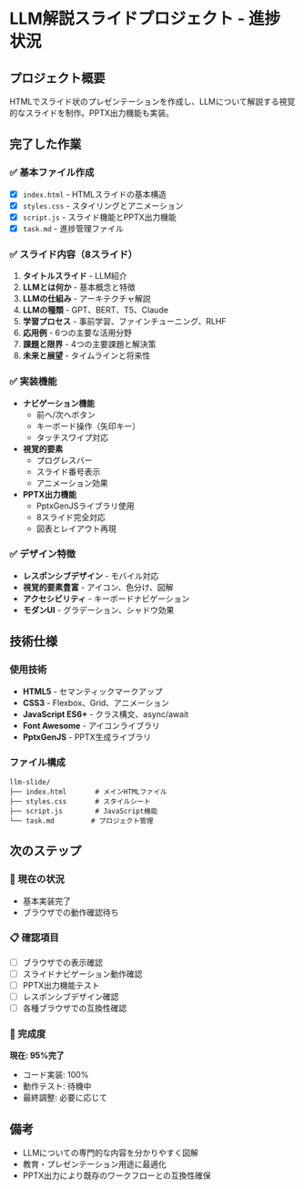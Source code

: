 # LLM解説スライドプロジェクト - 進捗状況

## プロジェクト概要
HTMLでスライド状のプレゼンテーションを作成し、LLMについて解説する視覚的なスライドを制作。PPTX出力機能も実装。

## 完了した作業

### ✅ 基本ファイル作成
- [x] `index.html` - HTMLスライドの基本構造
- [x] `styles.css` - スタイリングとアニメーション
- [x] `script.js` - スライド機能とPPTX出力機能
- [x] `task.md` - 進捗管理ファイル

### ✅ スライド内容（8スライド）
1. **タイトルスライド** - LLM紹介
2. **LLMとは何か** - 基本概念と特徴
3. **LLMの仕組み** - アーキテクチャ解説
4. **LLMの種類** - GPT、BERT、T5、Claude
5. **学習プロセス** - 事前学習、ファインチューニング、RLHF
6. **応用例** - 6つの主要な活用分野
7. **課題と限界** - 4つの主要課題と解決策
8. **未来と展望** - タイムラインと将来性

### ✅ 実装機能
- **ナビゲーション機能**
  - 前へ/次へボタン
  - キーボード操作（矢印キー）
  - タッチスワイプ対応
- **視覚的要素**
  - プログレスバー
  - スライド番号表示
  - アニメーション効果
- **PPTX出力機能**
  - PptxGenJSライブラリ使用
  - 8スライド完全対応
  - 図表とレイアウト再現

### ✅ デザイン特徴
- **レスポンシブデザイン** - モバイル対応
- **視覚的要素豊富** - アイコン、色分け、図解
- **アクセシビリティ** - キーボードナビゲーション
- **モダンUI** - グラデーション、シャドウ効果

## 技術仕様

### 使用技術
- **HTML5** - セマンティックマークアップ
- **CSS3** - Flexbox、Grid、アニメーション
- **JavaScript ES6+** - クラス構文、async/await
- **Font Awesome** - アイコンライブラリ
- **PptxGenJS** - PPTX生成ライブラリ

### ファイル構成
```
llm-slide/
├── index.html       # メインHTMLファイル
├── styles.css       # スタイルシート
├── script.js        # JavaScript機能
└── task.md         # プロジェクト管理
```

## 次のステップ

### 🔄 現在の状況
- 基本実装完了
- ブラウザでの動作確認待ち

### 📋 確認項目
- [ ] ブラウザでの表示確認
- [ ] スライドナビゲーション動作確認
- [ ] PPTX出力機能テスト
- [ ] レスポンシブデザイン確認
- [ ] 各種ブラウザでの互換性確認

### 🎯 完成度
**現在: 95%完了**
- コード実装: 100%
- 動作テスト: 待機中
- 最終調整: 必要に応じて

## 備考
- LLMについての専門的な内容を分かりやすく図解
- 教育・プレゼンテーション用途に最適化
- PPTX出力により既存のワークフローとの互換性確保
